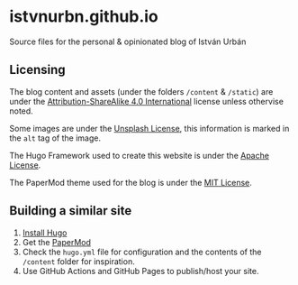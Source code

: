 # istvnurbn.github.io

Source files for the personal & opinionated blog of István Urbán

## Licensing

The blog content and assets (under the folders `/content` & `/static`) are under the [Attribution-ShareAlike 4.0 International](https://creativecommons.org/licenses/by-sa/4.0/) license unless othervise noted.

Some images are under the [Unsplash License](https://unsplash.com/license), this information is marked in the `alt` tag of the image.

The Hugo Framework used to create this website is under the [Apache License](https://github.com/gohugoio/hugo/blob/master/LICENSE).

The PaperMod theme used for the blog is under the [MIT License](https://github.com/adityatelange/hugo-PaperMod/blob/master/LICENSE).

## Building a similar site

1. [Install Hugo](https://gohugo.io/getting-started/installing/)
2. Get the [PaperMod](https://github.com/adityatelange/hugo-PaperMod)
3. Check the `hugo.yml` file for configuration and the contents of the `/content` folder for inspiration.
4. Use GitHub Actions and GitHub Pages to publish/host your site.
